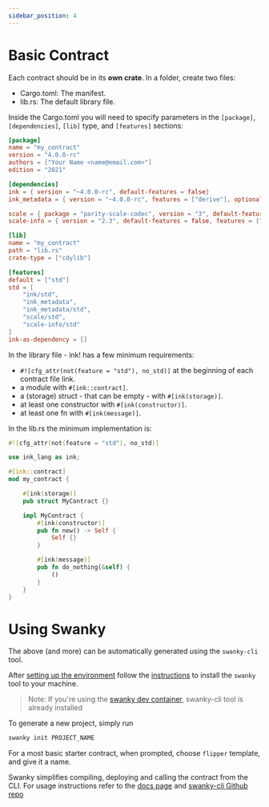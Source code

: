 ```yaml
---
sidebar_position: 4
---
```


# Basic Contract

Each contract should be in its **own crate**. In a folder, create two files:

- Cargo.toml: The manifest.
- lib.rs: The default library file.

Inside the Cargo.toml you will need to specify parameters in the `[package]`, `[dependencies]`, `[lib]` type, and `[features]` sections:

```toml
[package]
name = "my_contract"
version = "4.0.0-rc"
authors = ["Your Name <name@email.com>"]
edition = "2021"

[dependencies]
ink = { version = "~4.0.0-rc", default-features = false}
ink_metadata = { version = "~4.0.0-rc", features = ["derive"], optional = true }

scale = { package = "parity-scale-codec", version = "3", default-features = false, features = ["derive"] }
scale-info = { version = "2.3", default-features = false, features = ["derive"], optional = true }

[lib]
name = "my_contract"
path = "lib.rs"
crate-type = ["cdylib"]

[features]
default = ["std"]
std = [
    "ink/std",
    "ink_metadata",
    "ink_metadata/std",
    "scale/std",
    "scale-info/std"
]
ink-as-dependency = []
```

In the library file - ink! has a few minimum requirements:

- `#![cfg_attr(not(feature = "std"), no_std)]` at the beginning of each contract file link.
- a module with `#[ink::contract]`.
- a (storage) struct - that can be empty - with `#[ink(storage)]`.
- at least one constructor with `#[ink(constructor)]`.
- at least one fn with `#[ink(message)]`.

In the lib.rs the minimum implementation is:

```rust
#![cfg_attr(not(feature = "std"), no_std)]

use ink_lang as ink;

#[ink::contract]
mod my_contract {

    #[ink(storage)]
    pub struct MyContract {}

    impl MyContract {
        #[ink(constructor)]
        pub fn new() -> Self {
            Self {}
        }

        #[ink(message)]
        pub fn do_nothing(&self) {
            ()
        }
    }
}
```

[flipper]: https://github.com/paritytech/ink/blob/master/examples/flipper/lib.rs

# Using Swanky

The above (and more) can be automatically generated using the `swanky-cli` tool.

After [setting up the environment](./basic-contract.md) follow the [instructions](https://docs.astar.network/docs/wasm/sc-dev/swanky/#installation) to install the `swanky` tool to your machine.

> Note: If you're using the [swanky dev container](https://github.com/AstarNetwork/swanky-dev-container), swanky-cli tool is already installed

To generate a new project, simply run

```bash
swanky init PROJECT_NAME
```

For a most basic starter contract, when prompted, choose `flipper` template, and give it a name.

Swanky simplifies compiling, deploying and calling the contract from the CLI. For usage instructions refer to the [docs page](./swanky.md) and [swanky-cli Github repo](https://github.com/AstarNetwork/swanky-cli/tree/master/packages/cli)
